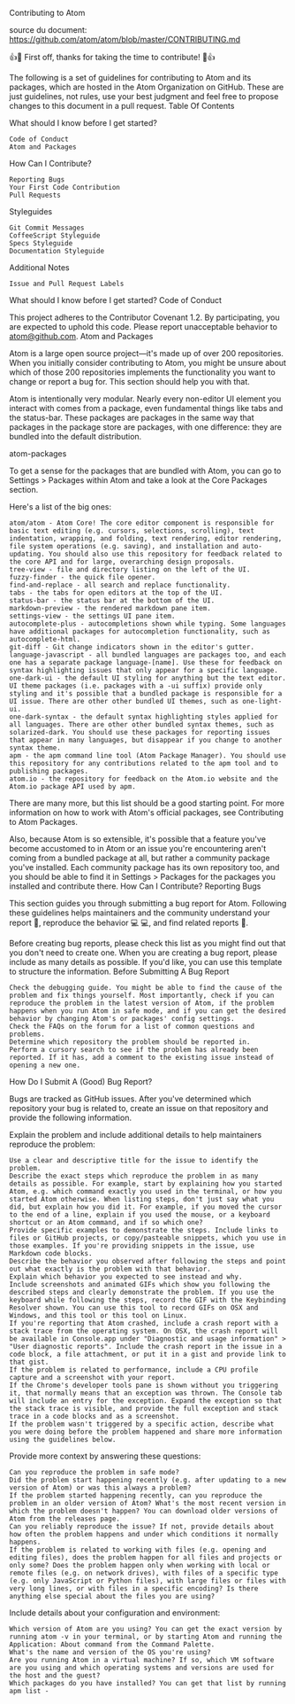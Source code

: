 Contributing to Atom

source du document: https://github.com/atom/atom/blob/master/CONTRIBUTING.md

:+1::tada: First off, thanks for taking the time to contribute! :tada::+1:

The following is a set of guidelines for contributing to Atom and its packages, which are hosted in the Atom Organization on GitHub. These are just guidelines, not rules, use your best judgment and feel free to propose changes to this document in a pull request.
Table Of Contents

What should I know before I get started?

    Code of Conduct
    Atom and Packages

How Can I Contribute?

    Reporting Bugs
    Your First Code Contribution
    Pull Requests

Styleguides

    Git Commit Messages
    CoffeeScript Styleguide
    Specs Styleguide
    Documentation Styleguide

Additional Notes

    Issue and Pull Request Labels

What should I know before I get started?
Code of Conduct

This project adheres to the Contributor Covenant 1.2. By participating, you are expected to uphold this code. Please report unacceptable behavior to atom@github.com.
Atom and Packages

Atom is a large open source project—it's made up of over 200 repositories. When you initially consider contributing to Atom, you might be unsure about which of those 200 repositories implements the functionality you want to change or report a bug for. This section should help you with that.

Atom is intentionally very modular. Nearly every non-editor UI element you interact with comes from a package, even fundamental things like tabs and the status-bar. These packages are packages in the same way that packages in the package store are packages, with one difference: they are bundled into the default distribution.

atom-packages

To get a sense for the packages that are bundled with Atom, you can go to Settings > Packages within Atom and take a look at the Core Packages section.

Here's a list of the big ones:

    atom/atom - Atom Core! The core editor component is responsible for basic text editing (e.g. cursors, selections, scrolling), text indentation, wrapping, and folding, text rendering, editor rendering, file system operations (e.g. saving), and installation and auto-updating. You should also use this repository for feedback related to the core API and for large, overarching design proposals.
    tree-view - file and directory listing on the left of the UI.
    fuzzy-finder - the quick file opener.
    find-and-replace - all search and replace functionality.
    tabs - the tabs for open editors at the top of the UI.
    status-bar - the status bar at the bottom of the UI.
    markdown-preview - the rendered markdown pane item.
    settings-view - the settings UI pane item.
    autocomplete-plus - autocompletions shown while typing. Some languages have additional packages for autocompletion functionality, such as autocomplete-html.
    git-diff - Git change indicators shown in the editor's gutter.
    language-javascript - all bundled languages are packages too, and each one has a separate package language-[name]. Use these for feedback on syntax highlighting issues that only appear for a specific language.
    one-dark-ui - the default UI styling for anything but the text editor. UI theme packages (i.e. packages with a -ui suffix) provide only styling and it's possible that a bundled package is responsible for a UI issue. There are other other bundled UI themes, such as one-light-ui.
    one-dark-syntax - the default syntax highlighting styles applied for all languages. There are other other bundled syntax themes, such as solarized-dark. You should use these packages for reporting issues that appear in many languages, but disappear if you change to another syntax theme.
    apm - the apm command line tool (Atom Package Manager). You should use this repository for any contributions related to the apm tool and to publishing packages.
    atom.io - the repository for feedback on the Atom.io website and the Atom.io package API used by apm.

There are many more, but this list should be a good starting point. For more information on how to work with Atom's official packages, see Contributing to Atom Packages.

Also, because Atom is so extensible, it's possible that a feature you've become accustomed to in Atom or an issue you're encountering aren't coming from a bundled package at all, but rather a community package you've installed. Each community package has its own repository too, and you should be able to find it in Settings > Packages for the packages you installed and contribute there.
How Can I Contribute?
Reporting Bugs

This section guides you through submitting a bug report for Atom. Following these guidelines helps maintainers and the community understand your report :pencil:, reproduce the behavior :computer: :computer:, and find related reports :mag_right:.

Before creating bug reports, please check this list as you might find out that you don't need to create one. When you are creating a bug report, please include as many details as possible. If you'd like, you can use this template to structure the information.
Before Submitting A Bug Report

    Check the debugging guide. You might be able to find the cause of the problem and fix things yourself. Most importantly, check if you can reproduce the problem in the latest version of Atom, if the problem happens when you run Atom in safe mode, and if you can get the desired behavior by changing Atom's or packages' config settings.
    Check the FAQs on the forum for a list of common questions and problems.
    Determine which repository the problem should be reported in.
    Perform a cursory search to see if the problem has already been reported. If it has, add a comment to the existing issue instead of opening a new one.

How Do I Submit A (Good) Bug Report?

Bugs are tracked as GitHub issues. After you've determined which repository your bug is related to, create an issue on that repository and provide the following information.

Explain the problem and include additional details to help maintainers reproduce the problem:

    Use a clear and descriptive title for the issue to identify the problem.
    Describe the exact steps which reproduce the problem in as many details as possible. For example, start by explaining how you started Atom, e.g. which command exactly you used in the terminal, or how you started Atom otherwise. When listing steps, don't just say what you did, but explain how you did it. For example, if you moved the cursor to the end of a line, explain if you used the mouse, or a keyboard shortcut or an Atom command, and if so which one?
    Provide specific examples to demonstrate the steps. Include links to files or GitHub projects, or copy/pasteable snippets, which you use in those examples. If you're providing snippets in the issue, use Markdown code blocks.
    Describe the behavior you observed after following the steps and point out what exactly is the problem with that behavior.
    Explain which behavior you expected to see instead and why.
    Include screenshots and animated GIFs which show you following the described steps and clearly demonstrate the problem. If you use the keyboard while following the steps, record the GIF with the Keybinding Resolver shown. You can use this tool to record GIFs on OSX and Windows, and this tool or this tool on Linux.
    If you're reporting that Atom crashed, include a crash report with a stack trace from the operating system. On OSX, the crash report will be available in Console.app under "Diagnostic and usage information" > "User diagnostic reports". Include the crash report in the issue in a code block, a file attachment, or put it in a gist and provide link to that gist.
    If the problem is related to performance, include a CPU profile capture and a screenshot with your report.
    If the Chrome's developer tools pane is shown without you triggering it, that normally means that an exception was thrown. The Console tab will include an entry for the exception. Expand the exception so that the stack trace is visible, and provide the full exception and stack trace in a code blocks and as a screenshot.
    If the problem wasn't triggered by a specific action, describe what you were doing before the problem happened and share more information using the guidelines below.

Provide more context by answering these questions:

    Can you reproduce the problem in safe mode?
    Did the problem start happening recently (e.g. after updating to a new version of Atom) or was this always a problem?
    If the problem started happening recently, can you reproduce the problem in an older version of Atom? What's the most recent version in which the problem doesn't happen? You can download older versions of Atom from the releases page.
    Can you reliably reproduce the issue? If not, provide details about how often the problem happens and under which conditions it normally happens.
    If the problem is related to working with files (e.g. opening and editing files), does the problem happen for all files and projects or only some? Does the problem happen only when working with local or remote files (e.g. on network drives), with files of a specific type (e.g. only JavaScript or Python files), with large files or files with very long lines, or with files in a specific encoding? Is there anything else special about the files you are using?

Include details about your configuration and environment:

    Which version of Atom are you using? You can get the exact version by running atom -v in your terminal, or by starting Atom and running the Application: About command from the Command Palette.
    What's the name and version of the OS you're using?
    Are you running Atom in a virtual machine? If so, which VM software are you using and which operating systems and versions are used for the host and the guest?
    Which packages do you have installed? You can get that list by running apm list -